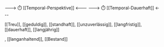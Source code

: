 ---> ⏱️ [[Temporal-Perspektive]] <---
---> ⏱️ [[Temporal-Dauerhaft]] <---

[[Treu]], [[geduldig]], [[standhaft]], [[unzuverlässig]], [[langfristig]], [[dauerhaft]], [[langjährig]]

, [[langanhaltend]], [[Bestand]]